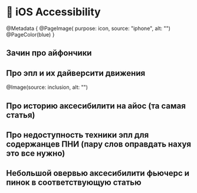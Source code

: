 # 🥸 iOS Accessibility

@Metadata {
    @PageImage(
        purpose: icon, 
        source: "iphone", 
        alt: "")
    @PageColor(blue)
}

## Зачин про айфончики

## Про эпл и их дайверсити движения
@Image(source: inclusion, alt: "")

## Про историю аксесибилити на айос (та самая статья)

## Про недоступность техники эпл для содержанцев ПНИ (пару слов оправдать нахуя это все нужно)

## Небольшой овервью аксесибилити фьючерс и пинок в соответствующую статью

